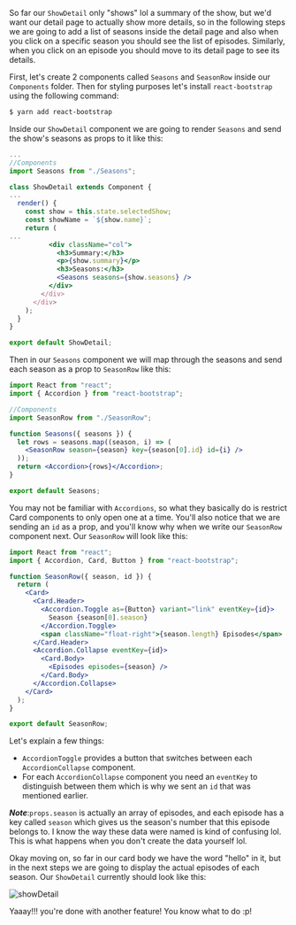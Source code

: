 So far our `ShowDetail` only "shows" lol a summary of the show, but we'd want our detail page to actually show more details, so in the following steps we are going to add a list of seasons inside the detail page and also when you click on a specific season you should see the list of episodes. Similarly, when you click on an episode you should move to its detail page to see its details.

First, let's create 2 components called `Seasons` and `SeasonRow` inside our `Components` folder.
Then for styling purposes let's install `react-bootstrap` using the following command:

```bash
$ yarn add react-bootstrap
```

Inside our `ShowDetail` component we are going to render `Seasons` and send the show's seasons as props to it like this:

```jsx
...
//Components
import Seasons from "./Seasons";

class ShowDetail extends Component {
...
  render() {
    const show = this.state.selectedShow;
    const showName = `${show.name}`;
    return (
...
          <div className="col">
            <h3>Summary:</h3>
            <p>{show.summary}</p>
            <h3>Seasons:</h3>
            <Seasons seasons={show.seasons} />
          </div>
        </div>
      </div>
    );
  }
}

export default ShowDetail;
```

Then in our `Seasons` component we will map through the seasons and send each season as a prop to `SeasonRow` like this:

```jsx
import React from "react";
import { Accordion } from "react-bootstrap";

//Components
import SeasonRow from "./SeasonRow";

function Seasons({ seasons }) {
  let rows = seasons.map((season, i) => (
    <SeasonRow season={season} key={season[0].id} id={i} />
  ));
  return <Accordion>{rows}</Accordion>;
}

export default Seasons;
```

You may not be familiar with `Accordions`, so what they basically do is restrict Card components to only open one at a time. You'll also notice that we are sending an `id` as a prop, and you'll know why when we write our `SeasonRow` component next.
Our `SeasonRow` will look like this:

```jsx
import React from "react";
import { Accordion, Card, Button } from "react-bootstrap";

function SeasonRow({ season, id }) {
  return (
    <Card>
      <Card.Header>
        <Accordion.Toggle as={Button} variant="link" eventKey={id}>
          Season {season[0].season}
        </Accordion.Toggle>
        <span className="float-right">{season.length} Episodes</span>
      </Card.Header>
      <Accordion.Collapse eventKey={id}>
        <Card.Body>
          <Episodes episodes={season} />
        </Card.Body>
      </Accordion.Collapse>
    </Card>
  );
}

export default SeasonRow;
```

Let's explain a few things:

- `AccordionToggle` provides a button that switches between each `AccordionCollapse` component.
- For each `AccordionCollapse` component you need an `eventKey` to distinguish between them which is why we sent an `id` that was mentioned earlier.

**_Note_**:`props.season` is actually an array of episodes, and each episode has a key called `season` which gives us the season's number that this episode belongs to. I know the way these data were named is kind of confusing lol. This is what happens when you don't create the data yourself lol.

Okay moving on, so far in our card body we have the word "hello" in it, but in the next steps we are going to display the actual episodes of each season. Our `ShowDetail` currently should look like this:

![showDetail](https://i.imgur.com/J8NvN0n.png)

Yaaay!!! you're done with another feature! You know what to do :p!
